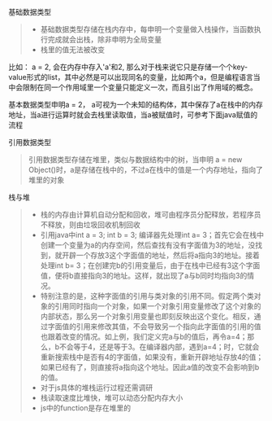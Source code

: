 基础数据类型
> * 基础数据类型存储在栈内存中，每申明一个变量做入栈操作，当函数执行完成就会出栈，除非申明为全局变量
> * 栈里的值无法被改变

比如： a = 2, 会在内存中存入'a'和2, 那么对于栈来说它只是存储一个个key-value形式的list，其中必然是可以出现同名的变量，比如两个a，但是编程语言当中会限制在同一个作用域里一个变量只能定义一次，而且引出了作用域的概念。

基本数据类型申明a = 2， a可视为一个未知的结构体，其中保存了a在栈中的内存地址，当a进行运算时就会去栈里读取值，当a被赋值时，可参考下面java赋值的流程

引用数据类型
> 引用数据类型存储在堆里，类似与数据结构中的树，当申明 a = new Object()时，a是存储在栈中的，不过a在栈中的值是一个内存地址，指向了堆里的对象

栈与堆

> * 栈的内存由计算机自动分配和回收，堆可由程序员分配释放，若程序员不释放，则由垃圾回收机制回收
> * 引用java中int a = 3; int b = 3; 编译器先处理int a= 3；首先它会在栈中创建一个变量为a的内存空间，然后查找有没有字面值为3的地址，没找到，就开辟一个存放3这个字面值的地址，然后将a指向3的地址。接着处理int b= 3；在创建完b的引用变量后，由于在栈中已经有3这个字面值，便将b直接指向3的地址。这样，就出现了a与b同时均指向3的情况。
> * 特别注意的是，这种字面值的引用与类对象的引用不同。假定两个类对象的引用同时指向一个对象，如果一个对象引用变量修改了这个对象的内部状态，那么另一个对象引用变量也即刻反映出这个变化。相反，通过字面值的引用来修改其值，不会导致另一个指向此字面值的引用的值也跟着改变的情况。如上例，我们定义完a与b的值后，再令a=4；那么，b不会等于4，还是等于3。在编译器内部，遇到a=4；时，它就会重新搜索栈中是否有4的字面值，如果没有，重新开辟地址存放4的值；如果已经有了，则直接将a指向这个地址。因此a值的改变不会影响到b的值。
> * 对于js具体的堆栈运行过程还需调研
> * 栈读取速度比堆快，堆可以动态分配内存大小
> * js中的function是存在堆里的
